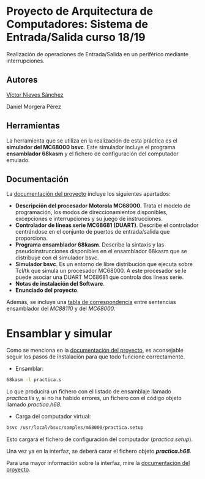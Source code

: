 # Proyecto de Arquitectura de Computadores: Sistema de Entrada/Salida curso 18/19
Realización de operaciones de Entrada/Salida en un periférico mediante interrupciones. 

## Autores
[Víctor Nieves Sánchez](https://twitter.com/VictorNS69)

Daniel Morgera Pérez

## Herramientas
La herramienta que se utiliza en la realización de esta práctica es el **simulador del MC68000 bsvc**. Este simulador incluye el programa **ensamblador 68kasm** y el fichero de configuración del computador emulado. 

## Documentación
La [documentación del proyecto](/doc/manual.pdf) incluye los siguientes apartados:

- **Descripción del procesador Motorola MC68000**. Trata el modelo de programación, los modos de direccionamientos disponibles, excepciones e interrupciones y su juego de instrucciones.
- **Controlador de líneas serie MC68681 (DUART)**. Describe el controlador centrándose en el conjunto de puertos de entrada/salida que proporciona.
- **Programa ensamblador 68kasm**. Describe la sintaxis y las pseudoinstrucciones disponibles en el ensamblador 68kasm que se distribuye con el simulador bsvc.
- **Simulador bsvc**. Es un entorno de libre distribución que ejecuta sobre Tcl/tk que simula un procesador MC68000. A este procesador se le puede asociar una DUART MC68681 que controla dos líneas serie.
- **Notas de instalación del Software**.
- **Enunciado del proyecto**.

Además, se incluye una [tabla de correspondencia](/doc/tabla-correspondencia.pdf) entre sentencias ensamblador del _MC88110_ y del _MC68000_.

# Ensamblar y simular
Como se menciona en la [documentación del proyecto](/doc/manual.pdf), es aconsejable seguir los pasos de instalación para que todo funcione correctamente.
- Ensamblar:
```bash
68kasm -l practica.s
```
Lo que producirá un fichero con el listado de ensamblaje llamado _practica.lis_ y, si no ha habido errores, un fichero con el código objeto llamado _practica.h68_.
- Carga del computador virtual:
```bash
bsvc /usr/local/bsvc/samples/m68000/practica.setup
```
Esto cargará el fichero de configuración del computador (_practica.setup_).

Una vez ya en la interfaz, se deberá carar el fichero objeto **_practica.h68_**.

Para una mayor información sobre la interfaz, mire la [documentación del proyecto](/doc/manual.pdf).
